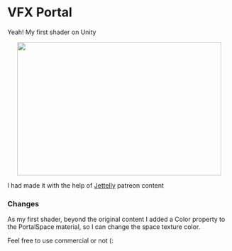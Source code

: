 # VFX Portal

Yeah! My first shader on Unity

<p align="center">
  <img width="460" height="300" src="https://github.com/lipemon1/vfxportal/blob/main/portalgif.gif?raw=true">
</p>

I had made it with the help of [Jettelly](https://www.jettelly.com/en/) patreon content

### Changes

As my first shader, beyond the original content I added a Color property to the PortalSpace material, so I can change the space texture color.

Feel free to use commercial or not (:
